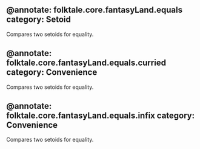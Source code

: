 @annotate: folktale.core.fantasyLand.equals
category: Setoid
---
Compares two setoids for equality.


@annotate: folktale.core.fantasyLand.equals.curried
category: Convenience
---
Compares two setoids for equality.


@annotate: folktale.core.fantasyLand.equals.infix
category: Convenience
---
Compares two setoids for equality.


